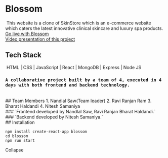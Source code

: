 # Blossom
​
    This website is a clone of SkinStore which is an e-commerce website which caters the latest innovative clinical skincare and luxury spa products.
​
[Go live with Blossom](https://blossom-two.vercel.app/)     
​
[Video presentation of this project](https://drive.google.com/file/d/128jVVwKv2TntuZ8ulj2n_6N74kg6HkAO/view?usp=sharing) 
​
## Tech Stack
​
    HTML | CSS | JavaScript | React | MongoDB | Express | Node JS
​
### `A collaborative project built by a team of 4, executed in 4 days with both frontend and backend technology.`
<br>
​
## Team Members
    1. Nandlal Saw(Team leader)
    2. Ravi Ranjan Ram
    3. Bharat Haldandi
    4. Nitesh Samaniya
​
<br>
​
### `Frontend developed by Nandlal Saw, Ravi Ranjan Bharat Haldandi.`
### `Backend developed by Nitesh Samaniya.`
<br>
​
## Installation 
    
    npm install create-react-app blossom
    cd blossom
    npm run start
Collapse













